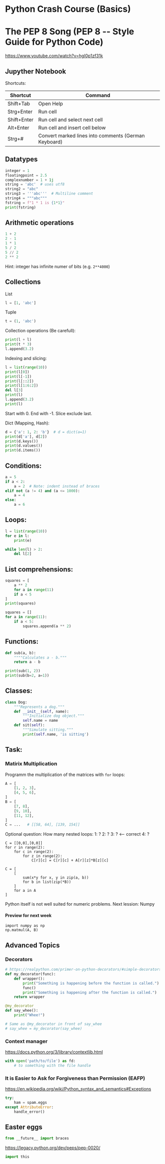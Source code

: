 
# Python Crash Course (Basics)

# The PEP 8 Song (PEP 8 -- Style Guide for Python Code)
https://www.youtube.com/watch?v=hgI0p1zf31k

## Jupyther Notebook
Shortcuts:

| Shortcut    | Command                                              |
| ----------- | ---------------------------------------------------- |
| Shift+Tab   | Open Help                                            |
| Strg+Enter  | Run cell                                             |
| Shift+Enter | Run cell and select next cell                        |
| Alt+Enter   | Run cell and insert cell below                       |
| Strg+#      | Convert marked lines into comments (German Keyboard) |


## Datatypes
```python
integer = 1
floatingpoint = 2.5
complexnumber = 1 + 1j
string = 'abc'  # uses utf8
string2 = "abc"
string3 = '''abc'''  # Multiline comment
string4 = """abc"""
fstring = f"1 * 1 is {1*1}"
print(fstring)
```


## Arithmetic operations
```python
1 + 2
2 - 1
1 * 1
5 / 2
5 // 2
2 ** 2
```
Hint: integer has infinite numer of bits (e.g. `2**4000`)

## Collections
List
```python
l = [1, 'abc']
```
Tuple
```python
t = (1, 'abc')
```

Collection operations (Be carefull):

```python
print(l + l)
print(t * 3)
l.append(3.2)
```

Indexing and slicing:
```python
l = list(range(10))
print(l[0])
print(l[-1])
print(l[::2])
print(l[1:6:2])
del l[3]
print(l)
l.append(3.2)
print(l)
```
Start with 0. End with -1. Slice exclude last.

Dict (Mapping, Hash):
```python
d = {'a': 1, 2: 'b'}  # d = dict(a=1)
print(d['a'], d[2])
print(d.keys())
print(d.values())
print(d.items())
```


## Conditions:

```python
a = 5
if a < 2:
    a = 2  # Note: indent instead of braces
elif not (a != 4) and (a <= 1000):
    a = 4
else:
    a = 6
```


## Loops:
```python
l = list(range(10))
for e in l:
    print(e)

while len(l) > 2:
    del l[2]
```


## List comprehensions:

```python
squares = [
    a ** 2
    for a in range(11)
    if a < 5
]
print(squares)

squares = []
for a in range(11):
    if a < 5:
        squares.append(a ** 2)
```


## Functions:

```python
def sub(a, b):
    """"Calculates a - b."""
    return a - b

print(sub(1, 2))
print(sub(b=2, a=1))
```


## Classes:
```python
class Dog:
    """Represents a dog."""
    def __init__(self, name):
        """Initialize dog object."""
        self.name = name
    def sit(self):
        """Simulate sitting."""
        print(self.name, 'is sitting')
```

## Task:

### Matirix Multiplication

Programm the multiplication of the matrices with `for` loops:
```python
A = [
    [1, 2, 3],
    [4, 5, 6],
]
B = [
    [7, 8],
    [9, 10],
    [11, 12],
]
C = ...   # [[58, 64], [139, 154]]
```

Optional question:
How many nested loops:
1:   ? 
2:   ?
3:   ? <-- correct
4:   ?

```
C = [[0,0],[0,0]]
for r in range(2):
    for c in range(2):
        for z in range(2):
            C[r][c] = C[r][c] + A[r][z]*B[z][c]        

C = [
    [
        sum(x*y for x, y in zip(a, b))
        for b in list(zip(*B))
    ]
    for a in A
]

```

Python itself is not well suited for numeric problems.
Next lession: Numpy

#### Preview for next week
```
import numpy as np
np.matmul(A, B)
```


## Advanced Topics

### Decorators
```python
# https://realpython.com/primer-on-python-decorators/#simple-decorators
def my_decorator(func):
    def wrapper():
        print("Something is happening before the function is called.")
        func()
        print("Something is happening after the function is called.")
    return wrapper

@my_decorator
def say_whee():
    print("Whee!")

# Same as @my_decorator in front of say_whee
# say_whee = my_decorator(say_whee)
```


### Context manager
https://docs.python.org/3/library/contextlib.html

```python
with open('path/to/file') as fd:
    # to something with the file handle
```


### It is Easier to Ask for Forgiveness than Permission (EAFP)
https://en.wikipedia.org/wiki/Python_syntax_and_semantics#Exceptions


```python
try:
    ham = spam.eggs
except AttributeError:
    handle_error()
```


## Easter eggs

```python
from __future__ import braces
```

https://legacy.python.org/dev/peps/pep-0020/
```python
import this
```
